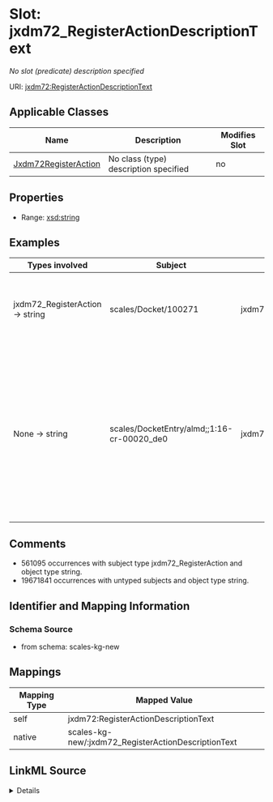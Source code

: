 

# Slot: jxdm72_RegisterActionDescriptionText


_No slot (predicate) description specified_





URI: [jxdm72:RegisterActionDescriptionText](http://release.niem.gov/niem/domains/jxdm/7.2/#RegisterActionDescriptionText)



<!-- no inheritance hierarchy -->





## Applicable Classes

| Name | Description | Modifies Slot |
| --- | --- | --- |
| [Jxdm72RegisterAction](../classes/Jxdm72RegisterAction.md) | No class (type) description specified |  no  |







## Properties

* Range: [xsd:string](xsd:string)






## Examples

| Types involved | Subject | Predicate | Object |
| --- | --- | --- | --- |
| jxdm72_RegisterAction → string | scales/Docket/100271 | jxdm72:RegisterActionDescriptionText | BOND FORFEITURE JUDGMENT CALENDAR on 2002-09-24 00:00:00.000 |
| None → string | scales/DocketEntry/almd;;1:16-cr-00020_de0 | jxdm72:RegisterActionDescriptionText | INDICTMENT as to 01C9DB7 (1) count(s) 1. FORFEITURE ALLEGATION. (cb, ) Modified on 10/6/2016 to strike forfeiture allegation pursuant to order this date. (ajr, ). (Entered: 02/04/2016) |


## Comments

* 561095 occurrences with subject type jxdm72_RegisterAction and object type string.
* 19671841 occurrences with untyped subjects and object type string.

## Identifier and Mapping Information







### Schema Source


* from schema: scales-kg-new




## Mappings

| Mapping Type | Mapped Value |
| ---  | ---  |
| self | jxdm72:RegisterActionDescriptionText |
| native | scales-kg-new/:jxdm72_RegisterActionDescriptionText |




## LinkML Source

<details>
```yaml
name: jxdm72_RegisterActionDescriptionText
description: No slot (predicate) description specified
comments:
- 561095 occurrences with subject type jxdm72_RegisterAction and object type string.
- 19671841 occurrences with untyped subjects and object type string.
examples:
- description: jxdm72_RegisterAction → string
  object:
    example_object: BOND FORFEITURE JUDGMENT CALENDAR on 2002-09-24 00:00:00.000
    example_object_type: string
    example_predicate: jxdm72:RegisterActionDescriptionText
    example_subject: scales/Docket/100271
    example_subject_type: jxdm72_RegisterAction
- description: None → string
  object:
    example_object: 'INDICTMENT as to 01C9DB7 (1) count(s) 1. FORFEITURE ALLEGATION.
      (cb, ) Modified on 10/6/2016 to strike forfeiture allegation pursuant to order
      this date. (ajr, ). (Entered: 02/04/2016)'
    example_object_type: string
    example_predicate: jxdm72:RegisterActionDescriptionText
    example_subject: scales/DocketEntry/almd;;1:16-cr-00020_de0
    example_subject_type: None
from_schema: scales-kg-new
rank: 1000
slot_uri: jxdm72:RegisterActionDescriptionText
alias: jxdm72_RegisterActionDescriptionText
domain_of:
- jxdm72_RegisterAction
range: string

```
</details>